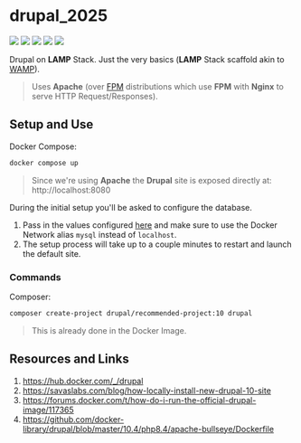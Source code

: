 # drupal_2025

[![](https://img.shields.io/badge/Alpine-Linux-yellow.svg)](https://hub.docker.com/_/drupal) 
[![](https://img.shields.io/badge/Apache-red.svg)](https://www.apache.org/) 
[![](https://img.shields.io/badge/Bitnami-MySQL-red.svg)](https://hub.docker.com/r/bitnami/mysql)
[![](https://img.shields.io/badge/PHP-8.4-purple.svg)](https://www.php.net/releases/8.4/en.php) 
[![](https://img.shields.io/badge/Docker-blue.svg)](https://www.docker.com/) 

Drupal on **LAMP** Stack. Just the very basics (**LAMP** Stack scaffold akin to [WAMP](https://sourceforge.net/projects/wampserver/)).

> Uses **Apache** (over [FPM](https://www.php.net/manual/en/install.fpm.php) distributions which use **FPM** with **Nginx** to serve HTTP Request/Responses).

## Setup and Use

Docker Compose:
```bash
docker compose up
```

> Since we're using **Apache** the **Drupal** site is exposed directly at: http://localhost:8080

During the initial setup you'll be asked to configure the database. 
1. Pass in the values configured [here](docker-compose.yml) and make sure to use the Docker Network alias `mysql` instead of `localhost`.
2. The setup process will take up to a couple minutes to restart and launch the default site.

### Commands

Composer:
```bash
composer create-project drupal/recommended-project:10 drupal
```
> This is already done in the Docker Image.

## Resources and Links

1. https://hub.docker.com/_/drupal
1. https://savaslabs.com/blog/how-locally-install-new-drupal-10-site
1. https://forums.docker.com/t/how-do-i-run-the-official-drupal-image/117365
1. https://github.com/docker-library/drupal/blob/master/10.4/php8.4/apache-bullseye/Dockerfile
